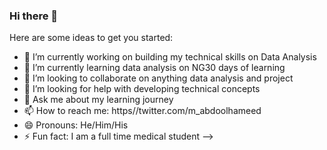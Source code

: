 ### Hi there 👋



Here are some ideas to get you started:

- 🔭 I’m currently working on building my technical skills on Data Analysis 
- 🌱 I’m currently learning data analysis on NG30 days of learning 
- 👯 I’m looking to collaborate on anything data analysis and project 
- 🤔 I’m looking for help with developing technical concepts 
- 💬 Ask me about my learning journey 
- 📫 How to reach me: https//twitter.com/m_abdoolhameed
- 😄 Pronouns: He/Him/His
- ⚡ Fun fact: I am a full time medical student 
-->
